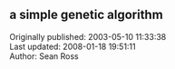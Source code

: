 ## a simple genetic algorithm  
Originally published: 2003-05-10 11:33:38  
Last updated: 2008-01-18 19:51:11  
Author: Sean Ross  
  
